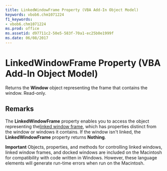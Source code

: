 ```yaml
---
title: LinkedWindowFrame Property (VBA Add-In Object Model)
keywords: vbob6.chm1071224
f1_keywords:
- vbob6.chm1071224
ms.prod: office
ms.assetid: d97711c2-50e5-583f-70a1-ec25b0e1999f
ms.date: 06/08/2017
---
```



# LinkedWindowFrame Property (VBA Add-In Object Model)



Returns the  **Window** object representing the frame that contains the window. Read-only.

## Remarks

The  **LinkedWindowFrame** property enables you to access the object representing the[linked window frame](../../Glossary/vbe-glossary.md), which has properties distinct from the window or windows it contains. If the window isn't linked, the  **LinkedWindowFrame** property returns **Nothing**.


 **Important**  Objects, properties, and methods for controlling linked windows, linked window frames, and docked windows are included on the Macintosh for compatibility with code written in Windows. However, these language elements will generate run-time errors when run on the Macintosh.



